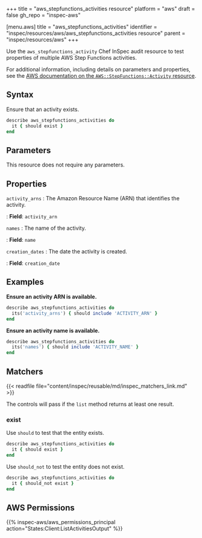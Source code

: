 +++
title = "aws_stepfunctions_activities resource"
platform = "aws"
draft = false
gh_repo = "inspec-aws"

[menu.aws]
title = "aws_stepfunctions_activities"
identifier = "inspec/resources/aws/aws_stepfunctions_activities resource"
parent = "inspec/resources/aws"
+++

Use the `aws_stepfunctions_activity` Chef InSpec audit resource to test properties of multiple AWS Step Functions activities.

For additional information, including details on parameters and properties, see the [AWS documentation on the `AWS::StepFunctions::Activity` resource](https://docs.aws.amazon.com/AWSCloudFormation/latest/UserGuide/aws-resource-stepfunctions-activity.html).

## Syntax

Ensure that an activity exists.

```ruby
describe aws_stepfunctions_activities do
  it { should exist }
end
```

## Parameters

This resource does not require any parameters.

## Properties

`activity_arns`
: The Amazon Resource Name (ARN) that identifies the activity.

: **Field**: `activity_arn`

`names`
: The name of the activity.

: **Field**: `name`

`creation_dates`
: The date the activity is created.

: **Field**: `creation_date`

## Examples

**Ensure an activity ARN is available.**

```ruby
describe aws_stepfunctions_activities do
  its('activity_arns') { should include 'ACTIVITY_ARN' }
end
```

**Ensure an activity name is available.**

```ruby
describe aws_stepfunctions_activities do
  its('names') { should include 'ACTIVITY_NAME' }
end
```

## Matchers

{{< readfile file="content/inspec/reusable/md/inspec_matchers_link.md" >}}

The controls will pass if the `list` method returns at least one result.

### exist

Use `should` to test that the entity exists.

```ruby
describe aws_stepfunctions_activities do
  it { should exist }
end
```

Use `should_not` to test the entity does not exist.

```ruby
describe aws_stepfunctions_activities do
  it { should_not exist }
end
```

## AWS Permissions

{{% inspec-aws/aws_permissions_principal action="States:Client:ListActivitiesOutput" %}}
